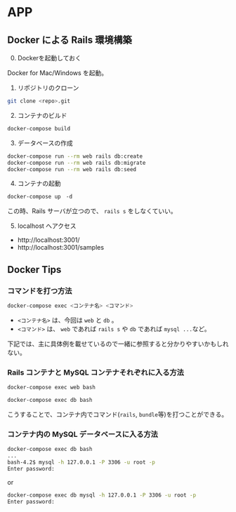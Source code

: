 # APP


## Docker による Rails 環境構築
0. Dockerを起動しておく
   
Docker for Mac/Windows を起動。


1. リポジトリのクローン
```sh
git clone <repo>.git
```

2. コンテナのビルド
```sh
docker-compose build
```

3. データベースの作成
```sh
docker-compose run --rm web rails db:create
docker-compose run --rm web rails db:migrate
docker-compose run --rm web rails db:seed
```

4. コンテナの起動
```sh
docker-compose up　-d
```
この時、Rails サーバが立つので、 `rails s` をしなくていい。

5. localhost へアクセス
- http://localhost:3001/
- http://localhost:3001/samples


## Docker Tips
### コマンドを打つ方法
```sh
docker-compose exec <コンテナ名> <コマンド>
```
- `<コンテナ名>` は、今回は `web` と `db` 。
- `<コマンド>` は、 `web` であれば `rails s` や `db` であれば `mysql ...`など。

下記では、主に具体例を載せているので一緒に参照すると分かりやすいかもしれない。

### Rails コンテナと MySQL コンテナそれぞれに入る方法
```sh
docker-compose exec web bash
```

```sh
docker-compose exec db bash
```

こうすることで、コンテナ内でコマンド(`rails`, `bundle`等)を打つことができる。

### コンテナ内の MySQL データベースに入る方法

```sh
docker-compose exec db bash
...
bash-4.2$ mysql -h 127.0.0.1 -P 3306 -u root -p
Enter password:
```
or
```sh
docker-compose exec db mysql -h 127.0.0.1 -P 3306 -u root -p
Enter password:
```